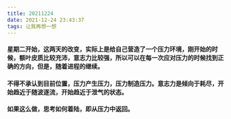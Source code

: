 ```yaml
---
title: 20211224
date: 2021-12-24 23:43:37
tags: 让我再想一想
---
```

#### 星期二开始，这两天的改变，实际上是给自己营造了一个压力环境，刚开始的时候，额叶皮质比较充沛，意志力比较强，所以可以在每一次应对压力的时候找到正确的方向，但是，随着进程的继续。
#### 不得不承认到目前位置，压力产生压力，压力制造压力。意志力是倾向于耗尽，开始趋近于随波逐流，开始趋近于泄气的状态。
#### 如果这么做，思考如何着陆，即从压力中返回。
####